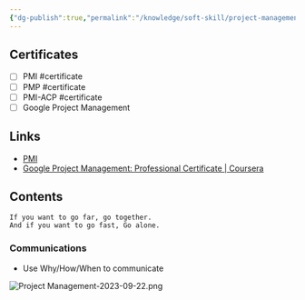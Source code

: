 ```yaml
---
{"dg-publish":true,"permalink":"/knowledge/soft-skill/project-management/","dgPassFrontmatter":true}
---
```


## Certificates
- [ ] PMI #certificate
- [ ] PMP #certificate
- [ ] PMI-ACP #certificate
- [ ] Google Project Management
## Links
- [PMI](https://www.pmi.org/kickoff)
- [Google Project Management: Professional Certificate | Coursera](https://www.coursera.org/professional-certificates/google-project-management)
## Contents
```
If you want to go far, go together.
And if you want to go fast, Go alone.
```
### Communications
- Use Why/How/When to communicate

![Project Management-2023-09-22.png](/img/user/Attachments/Project%20Management-2023-09-22.png)